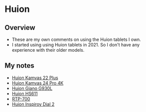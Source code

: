 # Huion

## Overview

* These are my own comments on using the Huion tablets I own.
* I started using using Huion tablets in 2021. So I don't have any experience with their older models.

## My notes

* [Huion Kamvas 22 Plus](../../7p-notes/7p-notes-huion/7p-notes-huion-kamvas-22-plus.md) &#x20;
* [Huion Kamvas 24 Pro 4K](../../7p-notes/7p-notes-huion/7p-notes-huion-kamvas-pro-24-4k-gt2401.md)  &#x20;
* [Huion Giano G930L](../../7p-notes/7p-notes-huion/7p-notes-huion-giano-g930l.md) &#x20;
* [Huion HS611](../../7p-notes/7p-notes-huion/7p-notes-huion-hs611.md)  &#x20;
* [RTP-700](../../7p-notes/7p-notes-huion/7p-notes-huion-rtp-700.md)  &#x20;
* [Huion Inspiroy Dial 2](../../7p-notes/7p-notes-huion/7p-notes-huion-inspiroy-dial-2.md)
